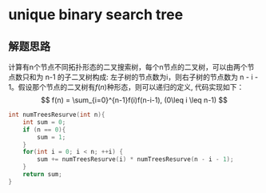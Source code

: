 # unique binary search tree

## 解题思路

计算有n个节点不同拓扑形态的二叉搜索树，每个n节点的二叉树，可以由两个节点数只和为 n-1 的子二叉树构成: 左子树的节点数为i，则右子树的节点数为 n - i - 1。假设那个节点的二叉树有$f(n)$种形态，则可以递归的定义, 代码实现如下：
$$
f(n) = \sum_{i=0}^{n-1}f(i)f(n-i-1), (0\leq i \leq n-1)
$$

```C
int numTreesResurve(int n){
    int sum = 0;
    if (n == 0){
        sum = 1;
    }
    for(int i = 0; i < n; ++i) {
        sum += numTreesResurve(i) * numTreesResurve(n - i - 1);
    }
    return sum;
}
```